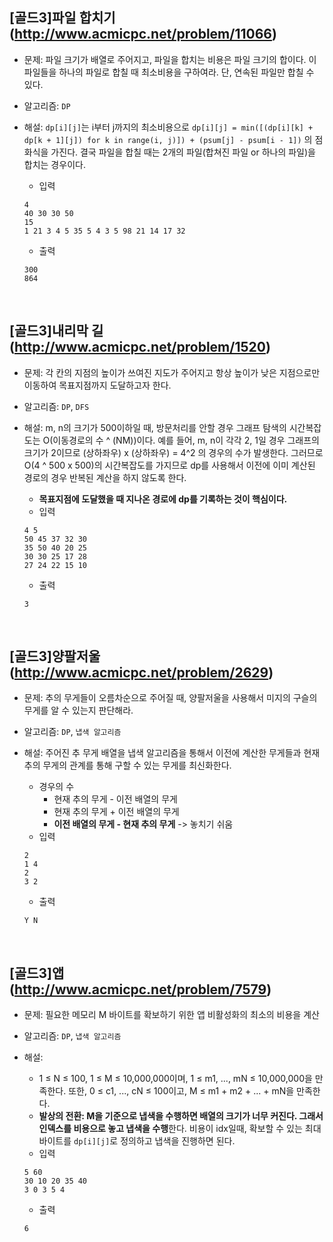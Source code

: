 ## [골드3]파일 합치기(http://www.acmicpc.net/problem/11066)

- 문제: 파일 크기가 배열로 주어지고, 파일을 합치는 비용은 파일 크기의 합이다. 이 파일들을 하나의 파일로 합칠 때 최소비용을 구하여라. 단, 연속된 파일만 합칠 수 있다.

* 알고리즘: `DP`

* 해설: `dp[i][j]`는 i부터 j까지의 최소비용으로 `dp[i][j] = min([(dp[i][k] + dp[k + 1][j])
for k in range(i, j)]) + (psum[j] - psum[i - 1])` 의 점화식을 가진다.
  결국 파일을 합칠 때는 2개의 파일(합쳐진 파일 or 하나의 파일)을 합치는 경우이다.
  - 입력
  ```
  4
  40 30 30 50
  15
  1 21 3 4 5 35 5 4 3 5 98 21 14 17 32
  ```
  - 출력
  ```
  300
  864
  ```

<br>

## [골드3]내리막 길(http://www.acmicpc.net/problem/1520)

- 문제: 각 칸의 지점의 높이가 쓰여진 지도가 주어지고 항상 높이가 낮은 지점으로만 이동하여 목표지점까지 도달하고자 한다.

* 알고리즘: `DP`, `DFS`

* 해설: m, n의 크기가 500이하일 때, 방문처리를 안할 경우 그래프 탐색의 시간복잡도는 O(이동경로의 수 ^ (NM))이다. 예를 들어, m, n이 각각 2, 1일 경우 그래프의 크기가 2이므로 (상하좌우) x (상하좌우) = 4^2 의 경우의 수가 발생한다. 그러므로 O(4 ^ 500 x 500)의 시간복잡도를 가지므로 dp를 사용해서 이전에 이미 계산된 경로의 경우 반복된 계산을 하지 않도록 한다.
  - **목표지점에 도달했을 때 지나온 경로에 dp를 기록하는 것이 핵심이다.**
  - 입력
  ```
  4 5
  50 45 37 32 30
  35 50 40 20 25
  30 30 25 17 28
  27 24 22 15 10
  ```
  - 출력
  ```
  3
  ```

<br>

## [골드3]양팔저울(http://www.acmicpc.net/problem/2629)

- 문제: 추의 무게들이 오름차순으로 주어질 때, 양팔저울을 사용해서 미지의 구슬의 무게를 알 수 있는지 판단해라.

* 알고리즘: `DP`, `냅색 알고리즘`

* 해설: 주어진 추 무게 배열을 냅색 알고리즘을 통해서 이전에 계산한 무게들과 현재 추의 무게의 관계를 통해 구할 수 있는 무게를 최신화한다.
  - 경우의 수
    - 현재 추의 무게 - 이전 배열의 무게
    - 현재 추의 무게 + 이전 배열의 무게
    - **이전 배열의 무게 - 현재 추의 무게** -> 놓치기 쉬움
  - 입력
  ```
  2
  1 4
  2
  3 2
  ```
  - 출력
  ```
  Y N
  ```

<br>

## [골드3]앱(http://www.acmicpc.net/problem/7579)

- 문제: 필요한 메모리 M 바이트를 확보하기 위한 앱 비활성화의 최소의 비용을 계산

* 알고리즘: `DP`, `냅색 알고리즘`

* 해설:
  - 1 ≤ N ≤ 100, 1 ≤ M ≤ 10,000,000이며, 1 ≤ m1, ..., mN ≤ 10,000,000을 만족한다. 또한, 0 ≤ c1, ..., cN ≤ 100이고, M ≤ m1 + m2 + ... + mN을 만족한다.
  - **발상의 전환: M을 기준으로 냅색을 수행하면 배열의 크기가 너무 커진다. 그래서 인덱스를 비용으로 놓고 냅색을 수행**한다. 비용이 idx일때, 확보할 수 있는 최대 바이트를 `dp[i][j]`로 정의하고 냅색을 진행하면 된다.
  - 입력
  ```
  5 60
  30 10 20 35 40
  3 0 3 5 4
  ```
  - 출력
  ```
  6
  ```
